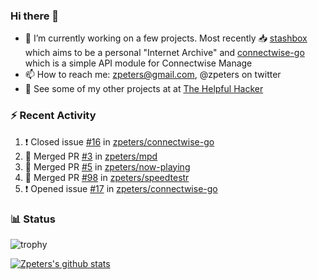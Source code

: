 ### Hi there 👋


- 🔭 I’m currently working on a few projects.  Most recently :inbox_tray: [stashbox](https://github.com/zpeters/stashbox) which aims to be a personal "Internet Archive" and [connectwise-go](https://github.com/zpeters/connectwise-go) which is a simple API module for Connectwise Manage
- 📫 How to reach me: zpeters@gmail.com, @zpeters on twitter
- 👋 See some of my other projects at at [The Helpful Hacker](https://thehelpfulhacker.net)

### :zap: Recent Activity

<!--START_SECTION:activity-->
1. ❗️ Closed issue [#16](https://github.com/zpeters/connectwise-go/issues/16) in [zpeters/connectwise-go](https://github.com/zpeters/connectwise-go)
2. 🎉 Merged PR [#3](https://github.com/zpeters/mpd/pull/3) in [zpeters/mpd](https://github.com/zpeters/mpd)
3. 🎉 Merged PR [#5](https://github.com/zpeters/now-playing/pull/5) in [zpeters/now-playing](https://github.com/zpeters/now-playing)
4. 🎉 Merged PR [#98](https://github.com/zpeters/speedtestr/pull/98) in [zpeters/speedtestr](https://github.com/zpeters/speedtestr)
5. ❗️ Opened issue [#17](https://github.com/zpeters/connectwise-go/issues/17) in [zpeters/connectwise-go](https://github.com/zpeters/connectwise-go)
<!--END_SECTION:activity-->

### :bar_chart: Status

![trophy](https://github-profile-trophy.vercel.app/?username=zpeters)

[![Zpeters's github stats](https://github-readme-stats.vercel.app/api?username=zpeters)](https://github.com/zpeters/github-readme-stats&show_icons=true)
